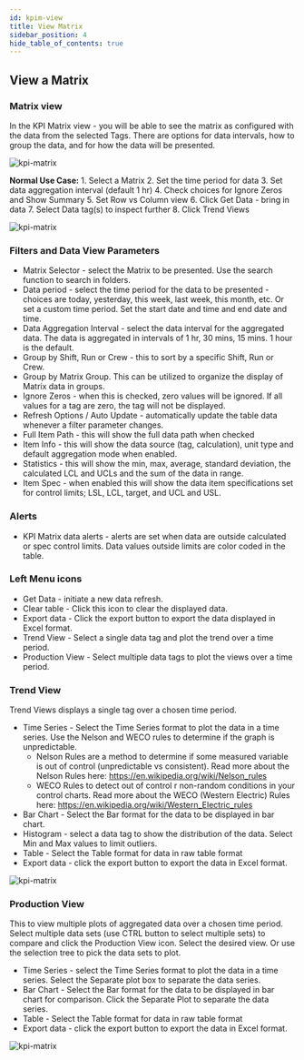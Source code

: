 ```yaml
---
id: kpim-view
title: View Matrix
sidebar_position: 4
hide_table_of_contents: true
---
```


## View a Matrix

### Matrix view

In the KPI Matrix view - you will be able to see the matrix as configured with the data from the selected Tags.  There are options for data intervals, how to group the data, and for how the data will be presented.


![kpi-matrix](/img/kpi-matrix/ViewMatrix.png)

**Normal Use Case:**
    1. Select a Matrix
    2. Set the time period for data
    3. Set data aggregation interval (default 1 hr)
    4. Check choices for Ignore Zeros and Show Summary
    5. Set Row vs Column view
    6. Click Get Data - bring in data
    7. Select Data tag(s) to inspect further
    8. Click Trend Views

![kpi-matrix](/img/kpi-matrix/MatrixButtons.png)


### Filters and Data View Parameters
- Matrix Selector - select the Matrix to be presented.  Use the search function to search in folders.
- Data period - select the time period for the data to be presented - choices are today, yesterday, this week, last week, this month, etc.  Or set a custom time period.  Set the start date and time and end date and time.
- Data Aggregation Interval - select the data interval for the aggregated data.  The data is aggregated in intervals of 1 hr, 30 mins, 15 mins. 1 hour is the default.
- Group by Shift, Run or Crew - this to sort by a specific Shift, Run or Crew.
- Group by Matrix Group. This can be utilized to organize the display of Matrix data in groups.
- Ignore Zeros - when this is checked, zero values will be ignored.  If all values for a tag are zero, the tag will not be displayed.
- Refresh Options / Auto Update - automatically update the table data whenever a filter parameter changes.
- Full Item Path - this will show the full data path when checked
- Item Info - this will show the data source (tag, calculation), unit type and default aggregation mode when enabled.
- Statistics - this will show the min, max, average, standard deviation, the calculated LCL and UCLs and the sum of the data in range.
- Item Spec - when enabled this will show the data item specifications set for control limits; LSL, LCL, target, and UCL and USL. 

### Alerts
- KPI Matrix data alerts - alerts are set when data are outside calculated or spec control limits.  Data values outside limits are color coded in the table.


### Left Menu icons
- Get Data - initiate a new data refresh.
- Clear table - Click this icon to clear the displayed data.
- Export data - Click the export button to export the data displayed in Excel format.
- Trend View - Select a single data tag and plot the trend over a time period.
- Production View - Select multiple data tags to plot the views over a time period.

### Trend View
Trend Views displays a single tag over a chosen time period.
- Time Series - Select the Time Series format to plot the data in a time series.  Use the Nelson and WECO rules to determine if the graph is unpredictable.
  - Nelson Rules are a method to determine if some measured variable is out of control (unpredictable vs consistent).
        Read more about the Nelson Rules here:  https://en.wikipedia.org/wiki/Nelson_rules
  - WECO Rules to detect out of control r non-random conditions in your control charts.
    Read more about the WECO (Western Electric) Rules here:  https://en.wikipedia.org/wiki/Western_Electric_rules
- Bar Chart - Select the Bar format for the data to be displayed in bar chart.
- Histogram - select a data tag to show the distribution of the data.  Select Min and Max values to limit outliers.
- Table - Select the Table format for data in raw table format
- Export data - click the export button to export the data in Excel format.

![kpi-matrix](/img/kpi-matrix/TrendView.png)


### Production View
This to view multiple plots of aggregated data over a chosen time period.  Select multiple data sets (use CTRL button to select multiple sets) to compare and click the Production View icon.  Select the desired view. Or use the selection tree to pick the data sets to plot.
- Time Series - select the Time Series format to plot the data in a time series.  Select the Separate plot box to separate the data series.
- Bar Chart - Select the Bar format for the data to be displayed in bar chart for comparison.  Click the Separate Plot to separate the data series.
- Table - Select the Table format for data in raw table format
- Export data - click the export button to export the data in Excel format.

![kpi-matrix](/img/kpi-matrix/ProductView2Plots.png)

